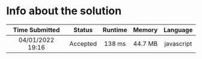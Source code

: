 # Info about the solution

|  Time Submitted  |  Status  | Runtime | Memory  |  Language  |
| :--------------: | :------: | :-----: | :-----: | :--------: |
| 04/01/2022 19:16 | Accepted | 138 ms  | 44.7 MB | javascript |
